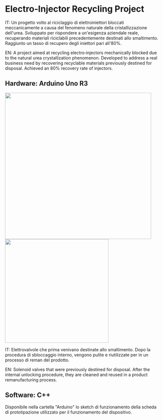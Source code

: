 # Electro‑Injector Recycling Project

IT: Un progetto volto al riciclaggio di elettroiniettori bloccati meccanicamente a causa del fenomeno naturale della cristallizzazione dell'urea.
Sviluppato per rispondere a un'esigenza aziendale reale, recuperando materiali riciclabili precedentemente destinati allo smaltimento.
Raggiunto un tasso di recupero degli iniettori pari all'80%.

EN: A project aimed at recycling electro‑injectors mechanically blocked due to the natural urea crystallization phenomenon. 
Developed to address a real business need by recovering recyclable materials previously destined for disposal. 
Achieved an 80% recovery rate of injectors.

## Hardware: Arduino Uno R3

<img src="https://github.com/user-attachments/assets/17ce79e3-9b24-4369-aebf-bab8a9e78a96" width="480">

<img src="https://github.com/user-attachments/assets/ecf4659f-e57b-4891-89f0-4cf34973f807" width="340">

IT: Elettrovalvole che prima venivano destinate allo smaltimento.
Dopo la procedura di sbloccaggio interno, vengono pulite e riutilizzate per in un processo di reman del prodotto.

EN: Solenoid valves that were previously destined for disposal.
After the internal unlocking procedure, they are cleaned and reused in a product remanufacturing process.

## Software: C++

Disponibile nella cartella "Arduino" lo sketch di funzionamento della scheda di prototipazione
utilizzato per il funzionamento del dispositivo. 
